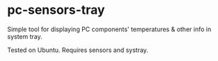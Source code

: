 # pc-sensors-tray

Simple tool for displaying PC components' temperatures & other info in system tray.

Tested on Ubuntu. Requires sensors and systray.
